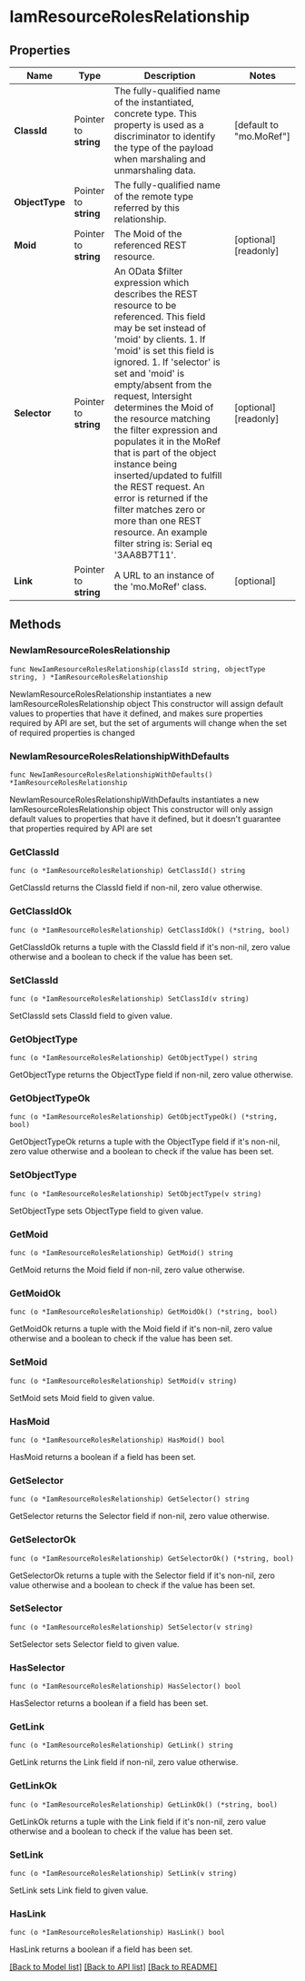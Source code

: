 # IamResourceRolesRelationship

## Properties

Name | Type | Description | Notes
------------ | ------------- | ------------- | -------------
**ClassId** | Pointer to **string** | The fully-qualified name of the instantiated, concrete type. This property is used as a discriminator to identify the type of the payload when marshaling and unmarshaling data. | [default to "mo.MoRef"]
**ObjectType** | Pointer to **string** | The fully-qualified name of the remote type referred by this relationship. | 
**Moid** | Pointer to **string** | The Moid of the referenced REST resource. | [optional] [readonly] 
**Selector** | Pointer to **string** | An OData $filter expression which describes the REST resource to be referenced. This field may be set instead of &#39;moid&#39; by clients. 1. If &#39;moid&#39; is set this field is ignored. 1. If &#39;selector&#39; is set and &#39;moid&#39; is empty/absent from the request, Intersight determines the Moid of the resource matching the filter expression and populates it in the MoRef that is part of the object instance being inserted/updated to fulfill the REST request. An error is returned if the filter matches zero or more than one REST resource. An example filter string is: Serial eq &#39;3AA8B7T11&#39;. | [optional] [readonly] 
**Link** | Pointer to **string** | A URL to an instance of the &#39;mo.MoRef&#39; class. | [optional] 

## Methods

### NewIamResourceRolesRelationship

`func NewIamResourceRolesRelationship(classId string, objectType string, ) *IamResourceRolesRelationship`

NewIamResourceRolesRelationship instantiates a new IamResourceRolesRelationship object
This constructor will assign default values to properties that have it defined,
and makes sure properties required by API are set, but the set of arguments
will change when the set of required properties is changed

### NewIamResourceRolesRelationshipWithDefaults

`func NewIamResourceRolesRelationshipWithDefaults() *IamResourceRolesRelationship`

NewIamResourceRolesRelationshipWithDefaults instantiates a new IamResourceRolesRelationship object
This constructor will only assign default values to properties that have it defined,
but it doesn't guarantee that properties required by API are set

### GetClassId

`func (o *IamResourceRolesRelationship) GetClassId() string`

GetClassId returns the ClassId field if non-nil, zero value otherwise.

### GetClassIdOk

`func (o *IamResourceRolesRelationship) GetClassIdOk() (*string, bool)`

GetClassIdOk returns a tuple with the ClassId field if it's non-nil, zero value otherwise
and a boolean to check if the value has been set.

### SetClassId

`func (o *IamResourceRolesRelationship) SetClassId(v string)`

SetClassId sets ClassId field to given value.


### GetObjectType

`func (o *IamResourceRolesRelationship) GetObjectType() string`

GetObjectType returns the ObjectType field if non-nil, zero value otherwise.

### GetObjectTypeOk

`func (o *IamResourceRolesRelationship) GetObjectTypeOk() (*string, bool)`

GetObjectTypeOk returns a tuple with the ObjectType field if it's non-nil, zero value otherwise
and a boolean to check if the value has been set.

### SetObjectType

`func (o *IamResourceRolesRelationship) SetObjectType(v string)`

SetObjectType sets ObjectType field to given value.


### GetMoid

`func (o *IamResourceRolesRelationship) GetMoid() string`

GetMoid returns the Moid field if non-nil, zero value otherwise.

### GetMoidOk

`func (o *IamResourceRolesRelationship) GetMoidOk() (*string, bool)`

GetMoidOk returns a tuple with the Moid field if it's non-nil, zero value otherwise
and a boolean to check if the value has been set.

### SetMoid

`func (o *IamResourceRolesRelationship) SetMoid(v string)`

SetMoid sets Moid field to given value.

### HasMoid

`func (o *IamResourceRolesRelationship) HasMoid() bool`

HasMoid returns a boolean if a field has been set.

### GetSelector

`func (o *IamResourceRolesRelationship) GetSelector() string`

GetSelector returns the Selector field if non-nil, zero value otherwise.

### GetSelectorOk

`func (o *IamResourceRolesRelationship) GetSelectorOk() (*string, bool)`

GetSelectorOk returns a tuple with the Selector field if it's non-nil, zero value otherwise
and a boolean to check if the value has been set.

### SetSelector

`func (o *IamResourceRolesRelationship) SetSelector(v string)`

SetSelector sets Selector field to given value.

### HasSelector

`func (o *IamResourceRolesRelationship) HasSelector() bool`

HasSelector returns a boolean if a field has been set.

### GetLink

`func (o *IamResourceRolesRelationship) GetLink() string`

GetLink returns the Link field if non-nil, zero value otherwise.

### GetLinkOk

`func (o *IamResourceRolesRelationship) GetLinkOk() (*string, bool)`

GetLinkOk returns a tuple with the Link field if it's non-nil, zero value otherwise
and a boolean to check if the value has been set.

### SetLink

`func (o *IamResourceRolesRelationship) SetLink(v string)`

SetLink sets Link field to given value.

### HasLink

`func (o *IamResourceRolesRelationship) HasLink() bool`

HasLink returns a boolean if a field has been set.


[[Back to Model list]](../README.md#documentation-for-models) [[Back to API list]](../README.md#documentation-for-api-endpoints) [[Back to README]](../README.md)



